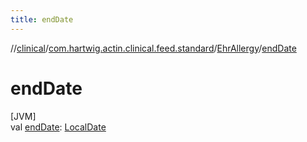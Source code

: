 ```yaml
---
title: endDate
---
```

//[clinical](../../../index.html)/[com.hartwig.actin.clinical.feed.standard](../index.html)/[EhrAllergy](index.html)/[endDate](end-date.html)



# endDate



[JVM]\
val [endDate](end-date.html): [LocalDate](https://docs.oracle.com/javase/8/docs/api/java/time/LocalDate.html)





